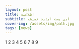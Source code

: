 ```yaml
---
layout: post
title: اطلاعیه 
subtitle: این پست اپدیت نمیشه
cover-img: /assets/img/path.jpg
tags: [news]
---
```

 1
 2
 3
 4
 5
 6
 7
 8
 9
 
